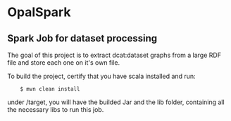 # OpalSpark
## Spark Job for dataset processing

The goal of this project is to extract dcat:dataset graphs from a large RDF file and store each one on it's own file.

To build the project, certify that you have scala installed and run:

```
	$ mvn clean install
```

under /target, you will have the builded Jar and the lib folder, containing all the necessary libs to run this job.


